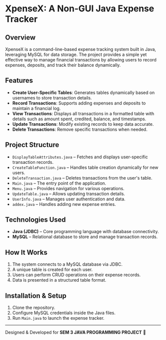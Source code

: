 # XpenseX: A Non-GUI Java Expense Tracker

## Overview
XpenseX is a command-line-based expense tracking system built in Java, leveraging MySQL for data storage. The project provides a simple yet effective way to manage financial transactions by allowing users to record expenses, deposits, and track their balance dynamically.

## Features
- **Create User-Specific Tables**: Generates tables dynamically based on usernames to store transaction details.
- **Record Transactions**: Supports adding expenses and deposits to maintain a financial log.
- **View Transactions**: Displays all transactions in a formatted table with details such as amount spent, credited, balance, and timestamps.
- **Update Transactions**: Modify existing records to keep data accurate.
- **Delete Transactions**: Remove specific transactions when needed.

## Project Structure
- `DisplayTableAttributes.java` – Fetches and displays user-specific transaction records.
- `CreateTableFunction.java` – Handles table creation dynamically for new users.
- `DeleteTransaction.java` – Deletes transactions from the user's table.
- `Main.java` – The entry point of the application.
- `Menu.java` – Provides navigation for various operations.
- `UpdateTable.java` – Allows updating transaction details.
- `UserInfo.java` – Manages user authentication and data.
- `addex.java` – Handles adding new expense entries.

## Technologies Used
- **Java (JDBC)** – Core programming language with database connectivity.
- **MySQL** – Relational database to store and manage transaction records.

## How It Works
1. The system connects to a MySQL database via JDBC.
2. A unique table is created for each user.
3. Users can perform CRUD operations on their expense records.
4. Data is presented in a structured table format.

## Installation & Setup
1. Clone the repository.
2. Configure MySQL credentials inside the Java files.
3. Run `Main.java` to launch the expense tracker.

---
Designed & Developed for **SEM 3 JAVA PROGRAMMING PROJECT** 🎯

